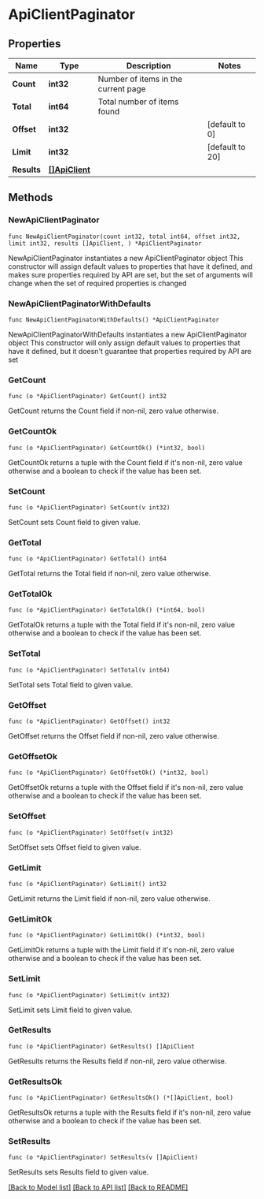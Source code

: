 # ApiClientPaginator

## Properties

Name | Type | Description | Notes
------------ | ------------- | ------------- | -------------
**Count** | **int32** | Number of items in the current page | 
**Total** | **int64** | Total number of items found | 
**Offset** | **int32** |  | [default to 0]
**Limit** | **int32** |  | [default to 20]
**Results** | [**[]ApiClient**](ApiClient.md) |  | 

## Methods

### NewApiClientPaginator

`func NewApiClientPaginator(count int32, total int64, offset int32, limit int32, results []ApiClient, ) *ApiClientPaginator`

NewApiClientPaginator instantiates a new ApiClientPaginator object
This constructor will assign default values to properties that have it defined,
and makes sure properties required by API are set, but the set of arguments
will change when the set of required properties is changed

### NewApiClientPaginatorWithDefaults

`func NewApiClientPaginatorWithDefaults() *ApiClientPaginator`

NewApiClientPaginatorWithDefaults instantiates a new ApiClientPaginator object
This constructor will only assign default values to properties that have it defined,
but it doesn't guarantee that properties required by API are set

### GetCount

`func (o *ApiClientPaginator) GetCount() int32`

GetCount returns the Count field if non-nil, zero value otherwise.

### GetCountOk

`func (o *ApiClientPaginator) GetCountOk() (*int32, bool)`

GetCountOk returns a tuple with the Count field if it's non-nil, zero value otherwise
and a boolean to check if the value has been set.

### SetCount

`func (o *ApiClientPaginator) SetCount(v int32)`

SetCount sets Count field to given value.


### GetTotal

`func (o *ApiClientPaginator) GetTotal() int64`

GetTotal returns the Total field if non-nil, zero value otherwise.

### GetTotalOk

`func (o *ApiClientPaginator) GetTotalOk() (*int64, bool)`

GetTotalOk returns a tuple with the Total field if it's non-nil, zero value otherwise
and a boolean to check if the value has been set.

### SetTotal

`func (o *ApiClientPaginator) SetTotal(v int64)`

SetTotal sets Total field to given value.


### GetOffset

`func (o *ApiClientPaginator) GetOffset() int32`

GetOffset returns the Offset field if non-nil, zero value otherwise.

### GetOffsetOk

`func (o *ApiClientPaginator) GetOffsetOk() (*int32, bool)`

GetOffsetOk returns a tuple with the Offset field if it's non-nil, zero value otherwise
and a boolean to check if the value has been set.

### SetOffset

`func (o *ApiClientPaginator) SetOffset(v int32)`

SetOffset sets Offset field to given value.


### GetLimit

`func (o *ApiClientPaginator) GetLimit() int32`

GetLimit returns the Limit field if non-nil, zero value otherwise.

### GetLimitOk

`func (o *ApiClientPaginator) GetLimitOk() (*int32, bool)`

GetLimitOk returns a tuple with the Limit field if it's non-nil, zero value otherwise
and a boolean to check if the value has been set.

### SetLimit

`func (o *ApiClientPaginator) SetLimit(v int32)`

SetLimit sets Limit field to given value.


### GetResults

`func (o *ApiClientPaginator) GetResults() []ApiClient`

GetResults returns the Results field if non-nil, zero value otherwise.

### GetResultsOk

`func (o *ApiClientPaginator) GetResultsOk() (*[]ApiClient, bool)`

GetResultsOk returns a tuple with the Results field if it's non-nil, zero value otherwise
and a boolean to check if the value has been set.

### SetResults

`func (o *ApiClientPaginator) SetResults(v []ApiClient)`

SetResults sets Results field to given value.



[[Back to Model list]](../README.md#documentation-for-models) [[Back to API list]](../README.md#documentation-for-api-endpoints) [[Back to README]](../README.md)


